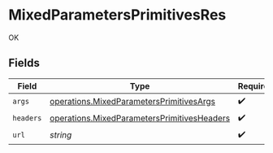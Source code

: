 # MixedParametersPrimitivesRes

OK


## Fields

| Field                                                                                                             | Type                                                                                                              | Required                                                                                                          | Description                                                                                                       |
| ----------------------------------------------------------------------------------------------------------------- | ----------------------------------------------------------------------------------------------------------------- | ----------------------------------------------------------------------------------------------------------------- | ----------------------------------------------------------------------------------------------------------------- |
| `args`                                                                                                            | [operations.MixedParametersPrimitivesArgs](../../../sdk/models/operations/mixedparametersprimitivesargs.md)       | :heavy_check_mark:                                                                                                | N/A                                                                                                               |
| `headers`                                                                                                         | [operations.MixedParametersPrimitivesHeaders](../../../sdk/models/operations/mixedparametersprimitivesheaders.md) | :heavy_check_mark:                                                                                                | N/A                                                                                                               |
| `url`                                                                                                             | *string*                                                                                                          | :heavy_check_mark:                                                                                                | N/A                                                                                                               |
